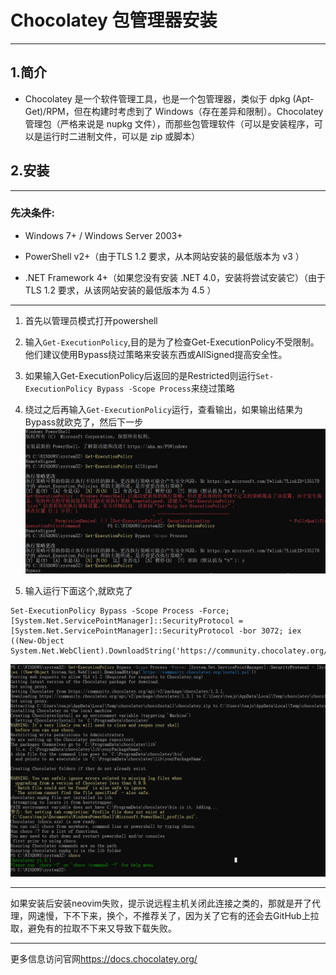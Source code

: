 # Chocolatey 包管理器安装  
***

## 1.简介  
* Chocolatey 是一个软件管理工具，也是一个包管理器，类似于 dpkg (Apt-Get)/RPM，但在构建时考虑到了 Windows（存在差异和限制）。Chocolatey 管理包（严格来说是 nupkg 文件），而那些包管理软件（可以是安装程序，可以是运行时二进制文件，可以是 zip 或脚本）  

## 2.安装  
***
### 先决条件:  

* Windows 7+ / Windows Server 2003+  

* PowerShell v2+（由于TLS 1.2 要求，从本网站安装的最低版本为 v3 ）  

* .NET Framework 4+（如果您没有安装 .NET 4.0，安装将尝试安装它）（由于TLS 1.2 要求，从该网站安装的最低版本为  4.5 ）  

***
1. 首先以管理员模式打开powershell 

2. 输入`Get-ExecutionPolicy`,目的是为了检查Get-ExecutionPolicy不受限制。他们建议使用Bypass绕过策略来安装东西或AllSigned提高安全性。

3. 如果输入Get-ExecutionPolicy后返回的是Restricted则运行`Set-ExecutionPolicy Bypass -Scope Process`来绕过策略  

4. 绕过之后再输入`Get-ExecutionPolicy`运行，查看输出，如果输出结果为Bypass就欧克了，然后下一步 
![1](picture/choco_install_1.png) 

5. 输入运行下面这个,就欧克了  
```
Set-ExecutionPolicy Bypass -Scope Process -Force; [System.Net.ServicePointManager]::SecurityProtocol = [System.Net.ServicePointManager]::SecurityProtocol -bor 3072; iex ((New-Object System.Net.WebClient).DownloadString('https://community.chocolatey.org/install.ps1'))
```
![2](picture/choco_install_2.png)
***
如果安装后安装neovim失败，提示说远程主机关闭此连接之类的，那就是开了代理，网速慢，下不下来，换个，不推荐关了，因为关了它有的还会去GitHub上拉取，避免有的拉取不下来又导致下载失败。
***
更多信息访问官网<https://docs.chocolatey.org/>

